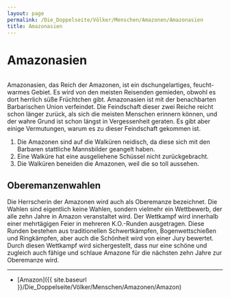 ```yaml
---
layout: page
permalink: /Die_Doppelseite/Völker/Menschen/Amazonen/Amazonasien
title: Amazonasien
---
```


# Amazonasien

<img alt="" src="{{ site.baseurl }}/assets/images/wappen/amazonasien.jpg" />

Amazonasien, das Reich der Amazonen, ist ein dschungelartiges, feucht-warmes Gebiet. Es wird von den meisten Reisenden gemieden, obwohl es dort herrlich süße Früchtchen gibt. Amazonasien ist mit der benachbarten Barbarischen Union verfeindet. Die Feindschaft dieser zwei Reiche reicht schon länger zurück, als sich die meisten Menschen erinnern können, und der wahre Grund ist schon längst in Vergessenheit geraten. Es gibt aber einige Vermutungen, warum es zu dieser Feindschaft gekommen ist.

1. Die Amazonen sind auf die Walküren neidisch, da diese sich mit den Barbaren stattliche Mannsbilder geangelt haben.
2. Eine Walküre hat eine ausgeliehene Schüssel nicht zurückgebracht.
3. Die Walküren beneiden die Amazonen, weil die so toll aussehen.

## Oberemanzenwahlen

Die Herrscherin der Amazonen wird auch als Oberemanze bezeichnet. Die Wahlen sind eigentlich keine Wahlen, sondern vielmehr ein Wettbewerb, der alle zehn Jahre in Amazon veranstaltet wird. Der Wettkampf wird innerhalb einer mehrtägigen Feier in mehreren K.O.-Runden ausgetragen. Diese Runden bestehen aus traditionellen Schwertkämpfen, Bogenwettschießen und Ringkämpfen, aber auch die Schönheit wird von einer Jury bewertet. Durch diesen Wettkampf wird sichergestellt, dass nur eine schöne und zugleich auch fähige und schlaue Amazone für die nächsten zehn Jahre zur Oberemanze wird.

***

- [Amazon]({{ site.baseurl }}/Die_Doppelseite/Völker/Menschen/Amazonen/Amazon)
